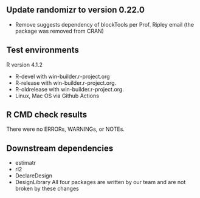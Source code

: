 ## Update randomizr to version 0.22.0
* Remove suggests dependency of blockTools per Prof. Ripley email (the package was removed from CRAN)

## Test environments
R version 4.1.2
* R-devel with win-builder.r-project.org
* R-release with win-builder.r-project.org.
* R-oldrelease with win-builder.r-project.org.
* Linux, Mac OS via Github Actions

## R CMD check results
There were no ERRORs, WARNINGs, or NOTEs.

## Downstream dependencies
* estimatr
* ri2
* DeclareDesign
* DesignLibrary
All four packages are written by our team and are not broken by these changes

